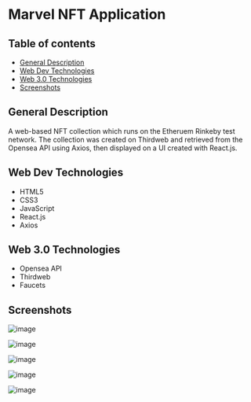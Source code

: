 # Marvel NFT Application

## Table of contents
* [General Description](#general-info)
* [Web Dev Technologies](#technologies)
* [Web 3.0 Technologies](#technologies)
* [Screenshots](#screenshots)


## General Description

A web-based NFT collection which runs on the Etheruem Rinkeby test network. The collection was created on Thirdweb and retrieved from the Opensea API using Axios, then displayed on a UI created with React.js.

## Web Dev Technologies

- HTML5
- CSS3
- JavaScript 
- React.js
- Axios

## Web 3.0 Technologies

- Opensea API
- Thirdweb
- Faucets

## Screenshots 

![image](https://user-images.githubusercontent.com/55777067/147867077-0fefaba7-507a-4ed6-9245-dd16ec02a0be.png)

![image](https://user-images.githubusercontent.com/55777067/147867092-889851ee-e388-419b-9bbf-7c795d589ed9.png)

![image](https://user-images.githubusercontent.com/55777067/147867105-a1b3400d-dad2-4c81-a805-c7a779cc1a40.png)

![image](https://user-images.githubusercontent.com/55777067/147867148-0c3eb9fa-32b0-4c91-93d3-fa694d7ac498.png)

![image](https://user-images.githubusercontent.com/55777067/147867157-a3c891d9-d825-400b-a05e-a66fdd95ab32.png)



